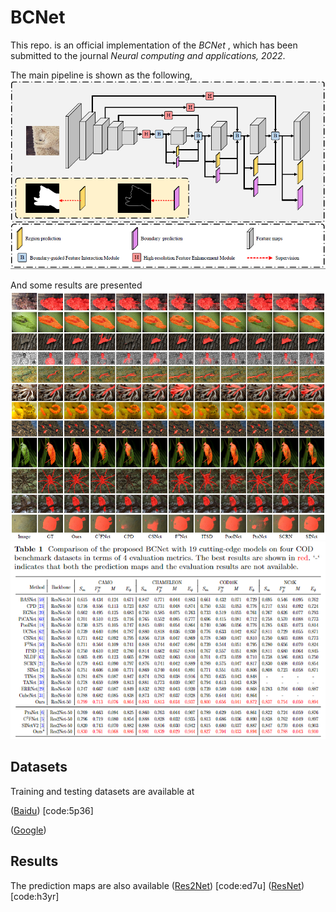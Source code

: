 # BCNet
This repo. is an official implementation of the *BCNet* , which has been submitted to the journal *Neural computing and applications, 2022*. 

The main pipeline is shown as the following, 
![BCNet](figures/network.png)

And some results are presented
![quantitative results](figures/results.png)
![qualitative results](figures/results2.png)

## Datasets
Training and testing datasets are available at 

([Baidu](https://pan.baidu.com/s/1v_Av_j88O4H-S2glVOQZQg)) [code:5p36]

([Google](https://drive.google.com/file/d/1VS8qVUjC__4BZhB-13S3wHDWAs_-YFDI/view?usp=sharing))

## Results

The prediction maps are also available
([Res2Net](https://pan.baidu.com/s/1SWkpcIgJcwqv-O8CDP0eMw)) [code:ed7u]
([ResNet](https://pan.baidu.com/s/1pREE4szqBXtLFN2IBk0Wrw)) [code:h3yr]
